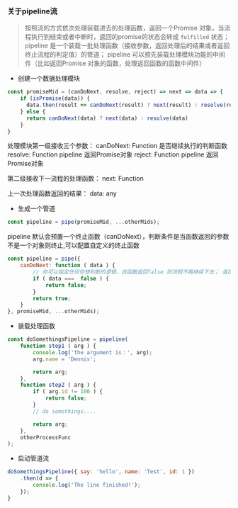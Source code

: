 ### 关于pipeline流
> 按照流的方式依次处理装载进去的处理函数，返回一个Promise 对象，当流程执行到结束或者中断时，返回的promise的状态会转成 `fulfilled` 状态；
pipeline 是一个装载一批处理函数（接收参数，返回处理后的结果或者返回终止流程的判定值）的管道；
pipeline 可以预先装载处理模块功能的中间件（比如返回Promise 对象的函数，处理返回函数的函数中间件）

* 创建一个数据处理模块
```js
const promiseMid = (canDoNext, resolve, reject) => next => data => {
    if (isPromise(data)) {
      data.then(result => canDoNext(result) ? next(result) : resolve(result))
    } else {
      return canDoNext(data) ? next(data) : resolve(data)
    }
}
```

处理模块第一级接收三个参数：
canDoNext: Function 是否继续执行的判断函数
resolve: Function  pipeline 返回Promise对象
reject: Function   pipeline 返回Promise对象

第二级接收下一流程的处理函数：
next: Function

上一次处理函数返回的结果：
data: any

* 生成一个管道

```js
const pipeline = pipe(promiseMid, ...otherMids);
```

pipeline 默认会预置一个终止函数（canDoNext），判断条件是当函数返回的参数不是一个对象则终止,可以配置自定义的终止函数
```js
const pipeline = pipe({
    canDoNext: function ( data ) {
        // 你可以指定任何你想判断的逻辑，该函数返回false 则流程不再继续下去； 返回true 则继续执行；
        if ( data ===  false ) {
            return false;
        }
        return true;
    }
}, promiseMid, ...otherMids);
```

* 装载处理函数
```js
const doSomethingsPipeline = pipeline(
    function step1 ( arg ) {
        console.log('the argument is：', arg);
        arg.name = 'Dennis';

        return arg;
    },
    function step2 ( arg ) {
        if ( arg.id != 100 ) {
            return false;
        }
        // do somethings....

        return arg;
    },
    otherProcessFunc
);
```

* 启动管道流
```js
doSomethingsPipeline({ say: 'hello', name: 'Test', id: 1 })
    .then(d => {
        console.log('The line finished!');
    });
}
```
